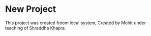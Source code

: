 # New Project

This project was created froom local system,
Created by Mohit under teaching of Shraddha Khapra.
